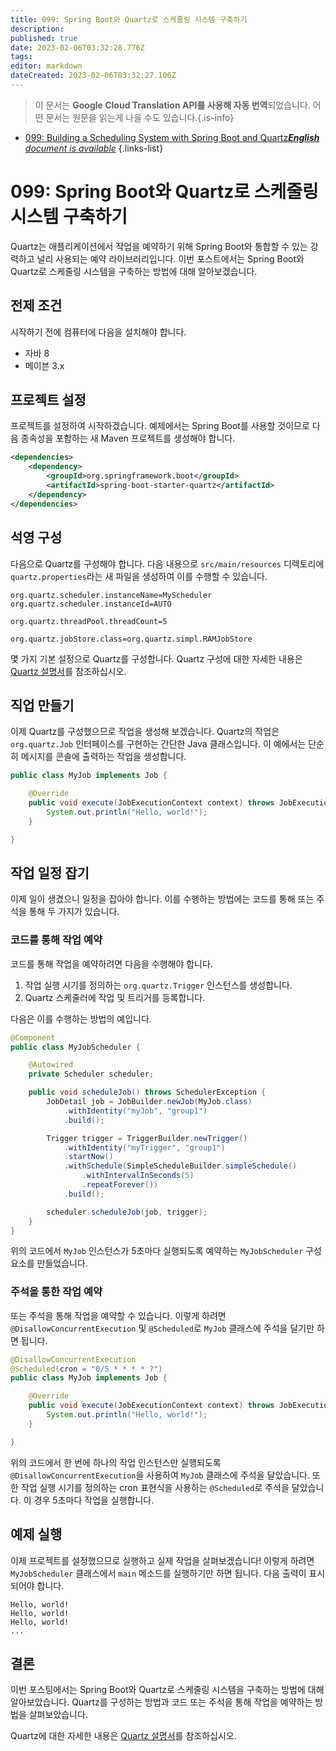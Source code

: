 ```yaml
---
title: 099: Spring Boot와 Quartz로 스케줄링 시스템 구축하기
description: 
published: true
date: 2023-02-06T03:32:28.776Z
tags: 
editor: markdown
dateCreated: 2023-02-06T03:32:27.106Z
---
```


> 이 문서는 **Google Cloud Translation API를 사용해 자동 번역**되었습니다.
어떤 문서는 원문을 읽는게 나을 수도 있습니다.{.is-info}



- [099: Building a Scheduling System with Spring Boot and Quartz***English** document is available*](/en/Knowledge-base/Spring-Boot/Learning/099-building-a-scheduling-system-with-spring-boot-and-quartz)
{.links-list}


# 099: Spring Boot와 Quartz로 스케줄링 시스템 구축하기

Quartz는 애플리케이션에서 작업을 예약하기 위해 Spring Boot와 통합할 수 있는 강력하고 널리 사용되는 예약 라이브러리입니다. 이번 포스트에서는 Spring Boot와 Quartz로 스케줄링 시스템을 구축하는 방법에 대해 알아보겠습니다.

## 전제 조건

시작하기 전에 컴퓨터에 다음을 설치해야 합니다.

- 자바 8
- 메이븐 3.x

## 프로젝트 설정

프로젝트를 설정하여 시작하겠습니다. 예제에서는 Spring Boot를 사용할 것이므로 다음 종속성을 포함하는 새 Maven 프로젝트를 생성해야 합니다.

```xml
<dependencies>
    <dependency>
        <groupId>org.springframework.boot</groupId>
        <artifactId>spring-boot-starter-quartz</artifactId>
    </dependency>
</dependencies>
```

## 석영 구성

다음으로 Quartz를 구성해야 합니다. 다음 내용으로 `src/main/resources` 디렉토리에 `quartz.properties`라는 새 파일을 생성하여 이를 수행할 수 있습니다.

```properties
org.quartz.scheduler.instanceName=MyScheduler
org.quartz.scheduler.instanceId=AUTO

org.quartz.threadPool.threadCount=5

org.quartz.jobStore.class=org.quartz.simpl.RAMJobStore
```

몇 가지 기본 설정으로 Quartz를 구성합니다. Quartz 구성에 대한 자세한 내용은 [Quartz 설명서](http://www.quartz-scheduler.org/documentation/quartz-2.x/configuration/)를 참조하십시오.

## 직업 만들기

이제 Quartz를 구성했으므로 작업을 생성해 보겠습니다. Quartz의 작업은 `org.quartz.Job` 인터페이스를 구현하는 간단한 Java 클래스입니다. 이 예에서는 단순히 메시지를 콘솔에 출력하는 작업을 생성합니다.

```java
public class MyJob implements Job {

    @Override
    public void execute(JobExecutionContext context) throws JobExecutionException {
        System.out.println("Hello, world!");
    }

}
```

## 작업 일정 잡기

이제 일이 생겼으니 일정을 잡아야 합니다. 이를 수행하는 방법에는 코드를 통해 또는 주석을 통해 두 가지가 있습니다.

### 코드를 통해 작업 예약

코드를 통해 작업을 예약하려면 다음을 수행해야 합니다.

1. 작업 실행 시기를 정의하는 `org.quartz.Trigger` 인스턴스를 생성합니다.
2. Quartz 스케줄러에 작업 및 트리거를 등록합니다.

다음은 이를 수행하는 방법의 예입니다.

```java
@Component
public class MyJobScheduler {

    @Autowired
    private Scheduler scheduler;

    public void scheduleJob() throws SchedulerException {
        JobDetail job = JobBuilder.newJob(MyJob.class)
            .withIdentity("myJob", "group1")
            .build();

        Trigger trigger = TriggerBuilder.newTrigger()
            .withIdentity("myTrigger", "group1")
            .startNow()
            .withSchedule(SimpleScheduleBuilder.simpleSchedule()
                .withIntervalInSeconds(5)
                .repeatForever())
            .build();

        scheduler.scheduleJob(job, trigger);
    }
}
```

위의 코드에서 `MyJob` 인스턴스가 5초마다 실행되도록 예약하는 `MyJobScheduler` 구성 요소를 만들었습니다.

### 주석을 통한 작업 예약

또는 주석을 통해 작업을 예약할 수 있습니다. 이렇게 하려면 `@DisallowConcurrentExecution` 및 `@Scheduled`로 `MyJob` 클래스에 주석을 달기만 하면 됩니다.

```java
@DisallowConcurrentExecution
@Scheduled(cron = "0/5 * * * * ?")
public class MyJob implements Job {

    @Override
    public void execute(JobExecutionContext context) throws JobExecutionException {
        System.out.println("Hello, world!");
    }

}
```

위의 코드에서 한 번에 하나의 작업 인스턴스만 실행되도록 `@DisallowConcurrentExecution`을 사용하여 `MyJob` 클래스에 주석을 달았습니다. 또한 작업 실행 시기를 정의하는 cron 표현식을 사용하는 `@Scheduled`로 주석을 달았습니다. 이 경우 5초마다 작업을 실행합니다.

## 예제 실행

이제 프로젝트를 설정했으므로 실행하고 실제 작업을 살펴보겠습니다! 이렇게 하려면 `MyJobScheduler` 클래스에서 `main` 메소드를 실행하기만 하면 됩니다. 다음 출력이 표시되어야 합니다.

```
Hello, world!
Hello, world!
Hello, world!
...
```

## 결론

이번 포스팅에서는 Spring Boot와 Quartz로 스케줄링 시스템을 구축하는 방법에 대해 알아보았습니다. Quartz를 구성하는 방법과 코드 또는 주석을 통해 작업을 예약하는 방법을 살펴보았습니다.

Quartz에 대한 자세한 내용은 [Quartz 설명서](http://www.quartz-scheduler.org/documentation/quartz-2.x/)를 참조하십시오.